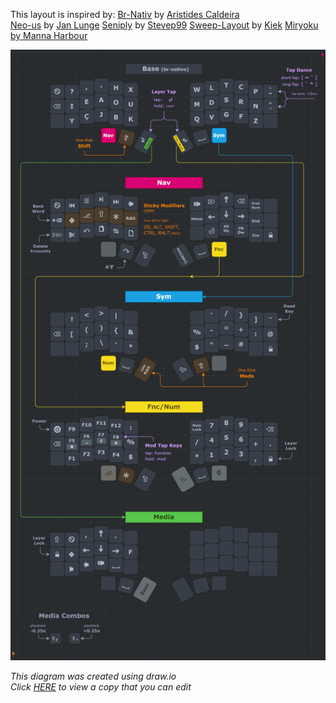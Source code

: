 This layout is inspired by:
[Br-Nativ](https://pt.wikipedia.org/wiki/BR-Nativo) by [Aristides Caldeira](http://web.archive.org/web/20111128095157/http://tecladobrasileiro.laumi.org/index.php?option=com_frontpage&Itemid=1)  
[Neo-us](https://configure.zsa.io/ergodox-ez/layouts/rbvpb/latest/0) by [Jan Lunge](https://www.youtube.com/c/JanLunge)
[Seniply](https://stevep99.github.io/seniply/) by [Stevep99](https://github.com/stevep99)
[Sweep-Layout](https://github.com/duckyb/zmk-sweep) by [Kiek](https://github.com/duckyb/)
[Miryoku by Manna Harbour](https://github.com/manna-harbour/miryoku/tree/master/docs/reference)  

<div align="center">
  
  ![br-nativo column staggered](Corne.png)

</div>

*This diagram was created using draw.io*  
*Click [HERE](https://viewer.diagrams.net/?tags=%7B%7D&highlight=0000ff&edit=_blank&layers=1&nav=1&title=CSTC40.drawio#Uhttps%3A%2F%2Fraw.githubusercontent.com%2FDropDeadAlex%2Fsys-customs%2Fmain%2FKeyboards%2Fdiagram%2FCSTC40.drawio) to view a copy that you can edit*